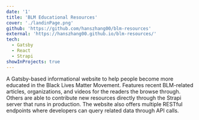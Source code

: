 ```yaml
---
date: '1'
title: 'BLM Educational Resources'
cover: './landinPage.png'
github: 'https://github.com/hanszhang00/blm-resources'
external: 'https://hanszhang00.github.io/blm-resources/'
tech:
  - Gatsby
  - React
  - Strapi
showInProjects: true
---
```


A Gatsby-based informational website to help people become more educated in the Black Lives Matter Movement. Features recent BLM-related articles, organizations, and videos for the readers the browse through. Others are able to contribute new resources directly through the Strapi server that runs in production. The website also offers multiple RESTful endpoints where developers can query related data through API calls.
